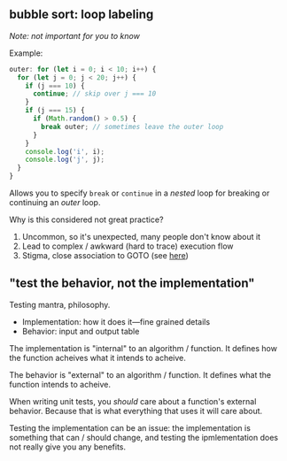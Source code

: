 ## bubble sort: loop labeling

*Note: not important for you to know*

Example:

```js
outer: for (let i = 0; i < 10; i++) {
  for (let j = 0; j < 20; j++) {
    if (j === 10) {
      continue; // skip over j === 10
    }
    if (j === 15) {
      if (Math.random() > 0.5) {
        break outer; // sometimes leave the outer loop
      }
    }
    console.log('i', i);
    console.log('j', j);
  }
}
```

Allows you to specify `break` or `continue` in a *nested* loop for breaking or continuing an *outer* loop.

Why is this considered not great practice?

1. Uncommon, so it's unexpected, many people don't know about it
2. Lead to complex / awkward (hard to trace) execution flow
3. Stigma, close association to GOTO (see [here](https://homepages.cwi.nl/~storm/teaching/reader/Dijkstra68.pdf))

## "test the behavior, not the implementation"

Testing mantra, philosophy.

- Implementation: how it does it—fine grained details
- Behavior: input and output table

The implementation is "internal" to an algorithm / function. It defines how the function acheives what it intends to acheive.

The behavior is "external" to an algorithm / function. It defines what the function intends to acheive.

When writing unit tests, you *should* care about a function's external behavior. Because that is what everything that uses it will care about.

Testing the implementation can be an issue: the implementation is something that can / should change, and testing the ipmlementation does not really give you any benefits.
